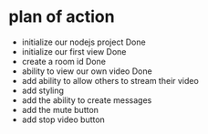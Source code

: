 # plan of action

- initialize our nodejs project Done
- initialize our first view Done
- create a room id Done
- ability to view our own video Done
-  add ability to allow others to stream their video
- add styling
- add the ability to create messages
- add the mute button
- add stop video button
